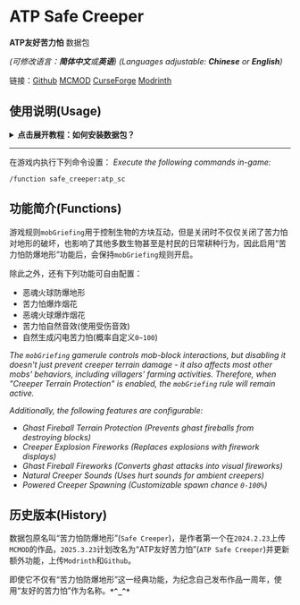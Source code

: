 # ATP Safe Creeper

**ATP友好苦力怕** 数据包

*(可修改语言：**简体中文**或**英语**)*
*(Languages adjustable: **Chinese** or **English**)*

链接：[Github](https://github.com/MC3156 "访问Github") [MCMOD](https://www.mcmod.cn/author/31605.html "访问mcmod百科") [CurseForge](https://www.curseforge.com/minecraft/data-packs/atp-safe-creeper "CurseForge") [Modrinth](https://modrinth.com/user/Dreamy_Blaze "Modrinth")

## 使用说明(Usage)

<details>
  <summary><b>点击展开教程：如何安装数据包？</b></summary>

**单人存档 >>** 打开游戏文件夹，找到游戏存档文件夹 **saves**，其中找到你的存档名字对应的文件夹，进去后将数据包**zip**(或者解压成文件夹，只要保证第一层路径内要有 **data** 文件夹和 **pack.mcmeta**)放到里面的 **datapacks** 文件夹内即可；

**服务器 >>** 进入服务器文件管理，找到 **world** 文件夹(服务器存档的默认名字)，将数据包**zip**(或解压)放到里面的 **datapacks** 文件夹内即可。

- 数据包只需要服务端安装即可，如果是单人模式，那么存档本身就是“服务端”；
- 注意，数据包不是**资源包**(Resourcepack)，数据包修改玩法，资源包修改渲染，两者的安装都比较容易但并不相同；
- 本数据包无附属资源包，不需要装载到**resourcepacks**内；
- 本数据包无生成相关修改或实验性设置，可以直接加入现有的存档内启用(不需重启游戏)。

上述教程若无效，这里有Minecraft Wiki官方的参考教程：[MinecraftWiki](https://minecraft.wiki/w/Tutorial:Installing_a_data_pack "Tutorial:Installing a data pack")或[MC中文wiki](https://zh.minecraft.wiki/w/Tutorial:%E5%AE%89%E8%A3%85%E6%95%B0%E6%8D%AE%E5%8C%85 "教程：安装数据包")
安装成功后，使用命令`/reload`重载。
  
</details>

---

在游戏内执行下列命令设置：
*Execute the following commands in-game:*

```mcfunction
/function safe_creeper:atp_sc
```

## 功能简介(Functions)

游戏规则`mobGriefing`用于控制生物的方块互动，但是关闭时不仅仅关闭了苦力怕对地形的破坏，也影响了其他多数生物甚至是村民的日常耕种行为，因此启用“苦力怕防爆地形”功能后，会保持`mobGriefing`规则开启。

除此之外，还有下列功能可自由配置：

- 恶魂火球防爆地形
- 苦力怕爆炸烟花
- 恶魂火球爆炸烟花
- 苦力怕自然音效(使用受伤音效)
- 自然生成闪电苦力怕(概率自定义`0~100`)

*The `mobGriefing` gamerule controls mob-block interactions, but disabling it doesn't just prevent creeper terrain damage - it also affects most other mobs' behaviors, including villagers' farming activities. Therefore, when "Creeper Terrain Protection" is enabled, the `mobGriefing` rule will remain active.*

*Additionally, the following features are configurable:*

- *Ghast Fireball Terrain Protection (Prevents ghast fireballs from destroying blocks)*
- *Creeper Explosion Fireworks (Replaces explosions with firework displays)*
- *Ghast Fireball Fireworks (Converts ghast attacks into visual fireworks)*
- *Natural Creeper Sounds (Uses hurt sounds for ambient creepers)*
- *Powered Creeper Spawning (Customizable spawn chance `0-100%`)*

## 历史版本(History)

数据包原名叫“苦力怕防爆地形”(`Safe Creeper`)，是作者第一个在`2024.2.23`上传`MCMOD`的作品，`2025.3.23`计划改名为“ATP友好苦力怕”(`ATP Safe Creeper`)并更新额外功能，上传`Modrinth`和`Github`。

即使它不仅有“苦力怕防爆地形”这一经典功能，为纪念自己发布作品一周年，使用“友好的苦力怕”作为名称。**`*^_^*`**
